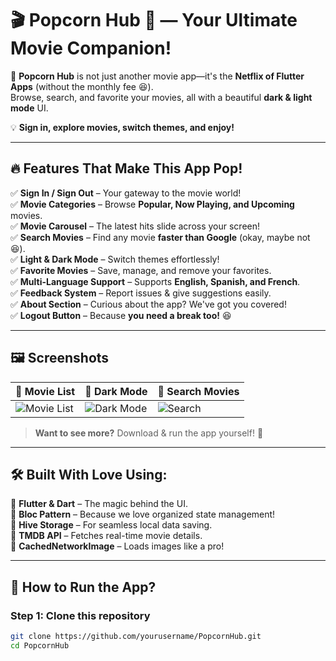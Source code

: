 # 🎬 Popcorn Hub 🍿 — Your Ultimate Movie Companion!  

🚀 **Popcorn Hub** is not just another movie app—it's the **Netflix of Flutter Apps** (without the monthly fee 😆).  
Browse, search, and favorite your movies, all with a beautiful **dark & light mode** UI.  

💡 **Sign in, explore movies, switch themes, and enjoy!**  

---

## **🔥 Features That Make This App Pop!**  

✅ **Sign In / Sign Out** – Your gateway to the movie world!  
✅ **Movie Categories** – Browse **Popular, Now Playing, and Upcoming** movies.  
✅ **Movie Carousel** – The latest hits slide across your screen!  
✅ **Search Movies** – Find any movie **faster than Google** (okay, maybe not 😆).  
✅ **Light & Dark Mode** – Switch themes effortlessly!  
✅ **Favorite Movies** – Save, manage, and remove your favorites.  
✅ **Multi-Language Support** – Supports **English, Spanish, and French**.  
✅ **Feedback System** – Report issues & give suggestions easily.  
✅ **About Section** – Curious about the app? We've got you covered!  
✅ **Logout Button** – Because **you need a break too!** 😆  

---

## **🖼️ Screenshots**  

| 🎥 Movie List | 🌙 Dark Mode | 🔎 Search Movies |  
|--------------|-------------|-----------------|  
| ![Movie List](assets/screenshots/movie_list.png) | ![Dark Mode](assets/screenshots/dark_mode.png) | ![Search](assets/screenshots/search.png) |  

> **Want to see more?** Download & run the app yourself! 🚀  

---

## **🛠 Built With Love Using:**  
🔹 **Flutter & Dart** – The magic behind the UI.  
🔹 **Bloc Pattern** – Because we love organized state management!  
🔹 **Hive Storage** – For seamless local data saving.  
🔹 **TMDB API** – Fetches real-time movie details.  
🔹 **CachedNetworkImage** – Loads images like a pro!  

---

## **🚀 How to Run the App?**  

### **Step 1:** Clone this repository  
```sh
git clone https://github.com/yourusername/PopcornHub.git
cd PopcornHub
